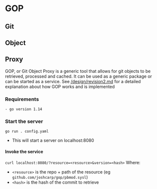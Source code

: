 # GOP
## Git 
## Object
## Proxy
GOP, or Git Object Proxy is a generic tool that allows for git objects to be retrieved, processed and cached. It can be used as a generic package or can be started as a service.
See [/design/revision2.md]() for a detailed explanation about how GOP works and is implemented

### Requirements
    - go version 1.14

### Start the server
`go run . config.yaml`
- This will start a server on localhost:8080
#### Invoke the service
`curl localhost:8080/?resource=<resource>&version=<hash>`
Where:
 - `<resource>` is the repo + path of the resource (eg `github.com/joshcarp/gop/pbmod.sysl`)
 - `<hash>` is the hash of the commit to retrieve
 